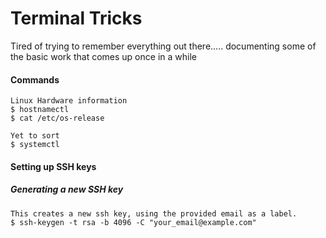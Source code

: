 # Terminal Tricks

Tired of trying to remember everything out there..... documenting some of the basic work that comes up once in a while

#### Commands

```
Linux Hardware information
$ hostnamectl
$ cat /etc/os-release

Yet to sort
$ systemctl
```

#### Setting up SSH keys

##### Generating a new SSH key

```
This creates a new ssh key, using the provided email as a label.
$ ssh-keygen -t rsa -b 4096 -C "your_email@example.com"

```



